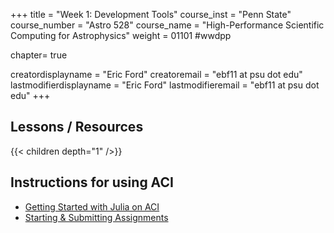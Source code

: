 +++
title = "Week 1: Development Tools"
course_inst = "Penn State"
course_number = "Astro 528"
course_name = "High-Performance Scientific Computing for Astrophysics"
weight = 01101  #wwdpp

chapter= true

creatordisplayname = "Eric Ford"
creatoremail = "ebf11 at psu dot edu"
lastmodifierdisplayname = "Eric Ford"
lastmodifieremail = "ebf11 at psu dot edu"
+++

## Lessons / Resources
{{< children depth="1" />}}

## Instructions for using ACI
- [Getting Started with Julia on ACI](../resources/aci)
- [Starting & Submitting Assignments](../resources/submitting)

<!-- [Queue for help with lab during class](https://classroomq.com/students/): Class Code: EI59CV -->
